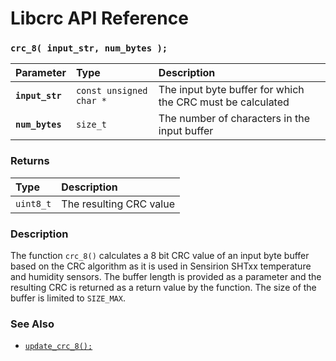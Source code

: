 # Libcrc API Reference

### `crc_8( input_str, num_bytes );`

| Parameter | Type | Description |
| :--- | :--- | :--- |
|**`input_str`**|`const unsigned char *`|The input byte buffer for which the CRC must be calculated|
|**`num_bytes`**|`size_t`|The number of characters in the input buffer|

### Returns

| Type | Description |
| :--- | :--- |
|`uint8_t`|The resulting CRC value|

### Description

The function `crc_8()` calculates a 8 bit CRC value of an input byte buffer based on the CRC algorithm as
it is used in Sensirion SHTxx temperature and humidity sensors.
The buffer length is provided as a parameter and the resulting CRC is returned
as a return value by the function. The size of the buffer is limited to `SIZE_MAX`.

### See Also

* [`update_crc_8();`](update_crc_8.md)
